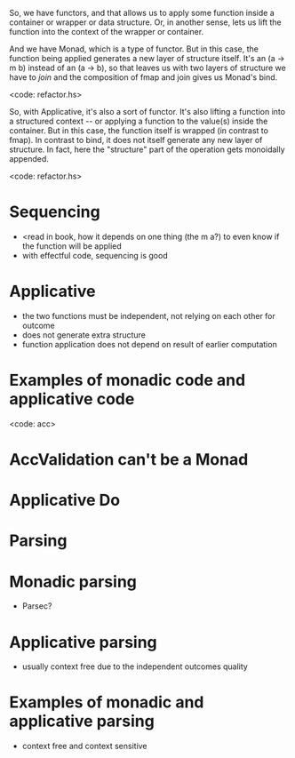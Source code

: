 So, we have functors, and that allows us to apply some function inside a container or wrapper or data structure. Or, in another sense, lets us lift the function into the context of the wrapper or container. 

And we have Monad, which is a type of functor. But in this case, the function being applied generates a new layer of structure itself. It's an (a -> m b) instead of an (a -> b), so that leaves us with two layers of structure we have to *join* and the composition of fmap and join gives us Monad's bind. 

<code: refactor.hs>

So, with Applicative, it's also a sort of functor. It's also lifting a function into a structured context -- or applying a function to the value(s) inside the container. But in this case, the function itself is wrapped (in contrast to fmap). In contrast to bind, it does not itself generate any new layer of structure. In fact, here the "structure" part of the operation gets monoidally appended. 

<code: refactor.hs>

# Sequencing

- <read in book, how it depends on one thing (the m a?) to even know if the function will be applied
- with effectful code, sequencing is good

# Applicative
- the two functions must be independent, not relying on each other for outcome  
- does not generate extra structure
- function application does not depend on result of earlier computation

# Examples of monadic code and applicative code 
<code: acc> 

# AccValidation can't be a Monad 
  

# Applicative Do

# Parsing

# Monadic parsing  
- Parsec?

# Applicative parsing  
- usually context free due to the independent outcomes quality

# Examples of monadic and applicative parsing  
- context free and context sensitive
